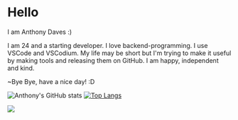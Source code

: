 # Hello

I am Anthony Daves :)

I am 24 and a starting developer. I love backend-programming. I use VSCode and VSCodium. My life may be short but I'm trying to make it useful by making tools and releasing them on GitHub. I am happy, independent and kind. 

~Bye Bye, have a nice day! :D


![Anthony's GitHub stats](https://github-readme-stats.vercel.app/api?username=adaves1&show=reviews,discussions_started,discussions_answered,prs_merged,prs_merged_percentage)
[![Top Langs](https://github-readme-stats.vercel.app/api/top-langs/?username=adaves1&layout=pie)](https://github.com)

![](https://komarev.com/ghpvc/?username=adaves1)


<!---
Kuagweer/Kuagweer is a ✨ special ✨ repository because its `README.md` (this file) appears on your GitHub profile.
You can click the Preview link to take a look at your changes.
--->
